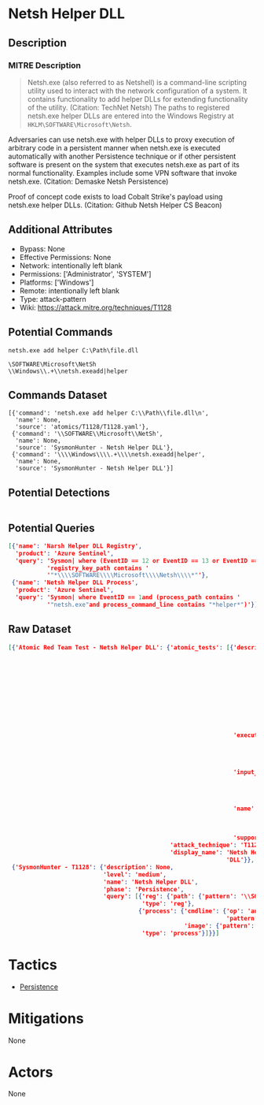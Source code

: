 
# Netsh Helper DLL

## Description

### MITRE Description

> Netsh.exe (also referred to as Netshell) is a command-line scripting utility used to interact with the network configuration of a system. It contains functionality to add helper DLLs for extending functionality of the utility. (Citation: TechNet Netsh) The paths to registered netsh.exe helper DLLs are entered into the Windows Registry at <code>HKLM\SOFTWARE\Microsoft\Netsh</code>.

Adversaries can use netsh.exe with helper DLLs to proxy execution of arbitrary code in a persistent manner when netsh.exe is executed automatically with another Persistence technique or if other persistent software is present on the system that executes netsh.exe as part of its normal functionality. Examples include some VPN software that invoke netsh.exe. (Citation: Demaske Netsh Persistence)

Proof of concept code exists to load Cobalt Strike's payload using netsh.exe helper DLLs. (Citation: Github Netsh Helper CS Beacon)

## Additional Attributes

* Bypass: None
* Effective Permissions: None
* Network: intentionally left blank
* Permissions: ['Administrator', 'SYSTEM']
* Platforms: ['Windows']
* Remote: intentionally left blank
* Type: attack-pattern
* Wiki: https://attack.mitre.org/techniques/T1128

## Potential Commands

```
netsh.exe add helper C:\Path\file.dll

\SOFTWARE\Microsoft\NetSh
\\Windows\\.+\\netsh.exeadd|helper
```

## Commands Dataset

```
[{'command': 'netsh.exe add helper C:\\Path\\file.dll\n',
  'name': None,
  'source': 'atomics/T1128/T1128.yaml'},
 {'command': '\\SOFTWARE\\Microsoft\\NetSh',
  'name': None,
  'source': 'SysmonHunter - Netsh Helper DLL'},
 {'command': '\\\\Windows\\\\.+\\\\netsh.exeadd|helper',
  'name': None,
  'source': 'SysmonHunter - Netsh Helper DLL'}]
```

## Potential Detections

```json

```

## Potential Queries

```json
[{'name': 'Narsh Helper DLL Registry',
  'product': 'Azure Sentinel',
  'query': 'Sysmon| where (EventID == 12 or EventID == 13 or EventID == 14)and '
           'registry_key_path contains '
           '"*\\\\SOFTWARE\\\\Microsoft\\\\Netsh\\\\*"'},
 {'name': 'Netsh Helper DLL Process',
  'product': 'Azure Sentinel',
  'query': 'Sysmon| where EventID == 1and (process_path contains '
           '"netsh.exe"and process_command_line contains "*helper*")'}]
```

## Raw Dataset

```json
[{'Atomic Red Team Test - Netsh Helper DLL': {'atomic_tests': [{'description': 'Netsh '
                                                                               'interacts '
                                                                               'with '
                                                                               'other '
                                                                               'operating '
                                                                               'system '
                                                                               'components '
                                                                               'using '
                                                                               'dynamic-link '
                                                                               'library '
                                                                               '(DLL) '
                                                                               'files\n',
                                                                'executor': {'command': 'netsh.exe '
                                                                                        'add '
                                                                                        'helper '
                                                                                        '#{helper_file}\n',
                                                                             'name': 'command_prompt'},
                                                                'input_arguments': {'helper_file': {'default': 'C:\\Path\\file.dll',
                                                                                                    'description': 'Path '
                                                                                                                   'to '
                                                                                                                   'DLL',
                                                                                                    'type': 'Path'}},
                                                                'name': 'Netsh '
                                                                        'Helper '
                                                                        'DLL '
                                                                        'Registration',
                                                                'supported_platforms': ['windows']}],
                                              'attack_technique': 'T1128',
                                              'display_name': 'Netsh Helper '
                                                              'DLL'}},
 {'SysmonHunter - T1128': {'description': None,
                           'level': 'medium',
                           'name': 'Netsh Helper DLL',
                           'phase': 'Persistence',
                           'query': [{'reg': {'path': {'pattern': '\\SOFTWARE\\Microsoft\\NetSh'}},
                                      'type': 'reg'},
                                     {'process': {'cmdline': {'op': 'and',
                                                              'pattern': 'add|helper'},
                                                  'image': {'pattern': '\\\\Windows\\\\.+\\\\netsh.exe'}},
                                      'type': 'process'}]}}]
```

# Tactics


* [Persistence](../tactics/Persistence.md)


# Mitigations

None

# Actors

None
